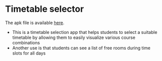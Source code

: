# Timetable selector 

The apk file is available [here](https://drive.google.com/file/d/1BTUd_L02foZcTlZTlAb6WOUPs3uUa-OV/view?usp=sharing "Apk link").

- This is a timetable selection app that helps students to select a suitable timetable by allowing them to easily visualize various course combinations
- Another use is that students can see a list of free rooms during time slots for all days
